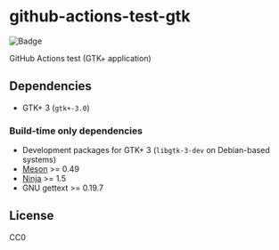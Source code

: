# github-actions-test-gtk

![Badge](https://github.com/kakurasan/github-actions-test-gtk/workflows/Build%20test/badge.svg)

GitHub Actions test (GTK+ application)

## Dependencies

* GTK+ 3 (`gtk+-3.0`)

### Build-time only dependencies

* Development packages for GTK+ 3 (`libgtk-3-dev` on Debian-based systems)
* [Meson](https://github.com/mesonbuild/meson) >= 0.49
* [Ninja](https://github.com/ninja-build/ninja) >= 1.5
* GNU gettext >= 0.19.7

## License

CC0
